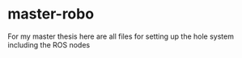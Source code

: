# master-robo
For my master thesis here are all files for setting up the hole system including the ROS nodes
